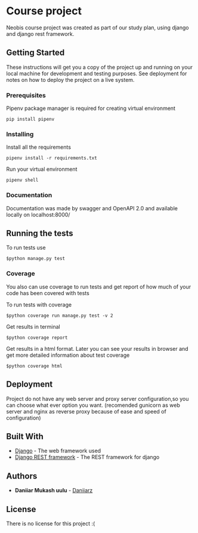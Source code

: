 # Course project

Neobis course project was created as part of our study plan, using django and django rest framework.

## Getting Started

These instructions will get you a copy of the project up and running on your local machine for development and testing purposes. See deployment for notes on how to deploy the project on a live system.

### Prerequisites

Pipenv package manager is required for creating virtual environment
```
pip install pipenv
```

### Installing

Install all the requirements

```
pipenv install -r requirements.txt
```

Run your virtual environment
```
pipenv shell
```
### Documentation

Documentation was made by swagger and OpenAPI 2.0 and available locally on localhost:8000/

## Running the tests

To run tests use

```
$python manage.py test 
```
### Coverage

You also can use coverage to run tests and get report of how much of your code 
has been covered with tests

To run tests with coverage
```
$python coverage run manage.py test -v 2
```
Get results in terminal
```
$python coverage report 
```
Get results in a html format. Later you can see your results in browser and get more detailed 
information about test coverage
```
$python coverage html
```
## Deployment

Project do not have any web server and proxy server configuration,so you can choose what ever option you want.
(recomended gunicorn as web server and nginx as reverse proxy because of ease and speed of configuration)


## Built With

* [Django](https://www.djangoproject.com/) - The web framework used
* [Django REST framework](https://www.django-rest-framework.org/) - The REST framework for django 


## Authors

* **Daniiar Mukash uulu**  - [Daniiarz](https://github.com/Daniiarz)

## License

There is no license for this project :(


